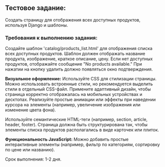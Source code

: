 ## Тестовое задание:
Создать страницу для отображения всех доступных продуктов, используя Django и шаблоны.

### Требования к выполнению задания:

Создайте шаблон 'catalog/products_list.html' для отображения списка всех доступных продуктов.
Шаблон должен отображать название продукта, изображение, краткое описание, цену. Если нет доступных продуктов, отображайте сообщение "No products available."
При нажатии на кнопку удалить должно появляться окно подтверждения.

**Визуальное оформление:**
Используйте CSS для стилизации страницы. Можно использовать встроенные стили, но рекомендуется выделить стили в отдельный CSS-файл.
Примените адаптивный дизайн, чтобы страница корректно отображалась на мобильных устройствах и десктопах.
Реализуйте простые анимации или эффекты при наведении курсора на элементы (например, увеличение изображения или изменение цвета фона).

Используйте семантические HTML-теги (например, section, article, header, footer).
Страница должна быть структурирована так, чтобы элементы списка продуктов располагались в виде карточек или плиток.

**Функциональность JavaScript:**
Можно добавить простые интерактивные элементы (например, фильтр по категориям, сортировку по цене или названию).

Срок выполнения: 1-2 дня.